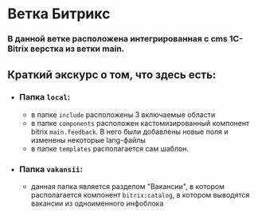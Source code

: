 # Ветка Битрикс

### В данной ветке расположена интегрированная с cms 1C-Bitrix верстка из ветки main.

## Краткий экскурс о том, что здесь есть:

- ### Папка <code>local</code>:
  - в папке <code>include</code> расположены 3 включаемые области
  - в папке <code>components</code> расположен кастомизированный компонент bitrix <code>main.feedback</code>. В него были добавлены новые поля и изменены некоторые lang-файлы
  - в папке <code>templates</code> располагается сам шаблон.
- ### Папка <code>vakansii</code>:
  - данная папка является разделом "Вакансии", в котором располагается компонент <code>bitrix:catalog</code>, в котором выводятся вакансии из одноименного инфоблока
